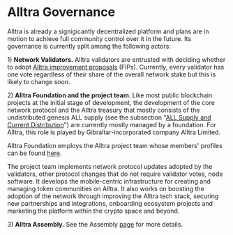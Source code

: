 # Alltra Governance

Alltra is already a signigicantly decentralized platform and plans are in motion to achieve full community control over it in the future. Its governance is currently split among the following actors:

1\) **Network Validators.** Alltra validators are entrusted with deciding whether to adopt [Alltra improvement proposals](https://docs.alltra.global/general/fips) \(FIPs\).  Currently, every validator has one vote regardless of their share of the overall network stake but this is likely to change soon.

2\) **Alltra Foundation and the project team**. Like most public blockchain projects at the initial stage of development, the development of the core network protocol and the Alltra treasury that mostly consists of the undistributed genesis ALL supply \(see the subsection "[ALL Supply and Current Distribution](https://docs.alltra.global/general/fuse-token/fuse-supply-and-current-distribution)"\) are currently mostly managed by a foundation. For Alltra, this role is played by Gibraltar-incorporated company Alltra Limited.

Alltra Foundation employs the Alltra project team whose members' profiles can be found [here](https://alltra.global/about).

The project team implements network protocol updates adopted by the validators, other protocol changes that do not require validator votes, node software. It develops the mobile-centric infrastructure for creating and managing token communities on Alltra. It also works on boosting the adoption of the network through improving the Alltra tech stack, securing new partnerships and integrations, onboarding ecosystem projects and marketing the platform within the crypto space and beyond.  

3\) **Alltra Assembly.** See the Assembly [page](https://docs.alltra.global/general/fuse-governance/fuse-assembly) for more details.   

